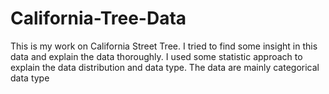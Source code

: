 # California-Tree-Data

This is my work on California Street Tree. I tried to find some insight in this data and explain the data thoroughly.
I used some statistic approach to explain the data distribution and data type.
The data are mainly categorical data type
